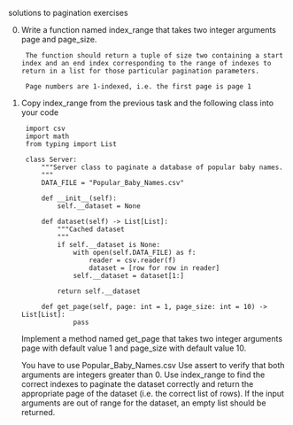 solutions to pagination exercises

0. Write a function named index_range that takes two integer arguments page and page_size.

        The function should return a tuple of size two containing a start index and an end index corresponding to the range of indexes to return in a list for those particular pagination parameters.

        Page numbers are 1-indexed, i.e. the first page is page 1

1. Copy index_range from the previous task and the following class into your code

        import csv
        import math
        from typing import List

        class Server:
            """Server class to paginate a database of popular baby names.
            """
            DATA_FILE = "Popular_Baby_Names.csv"
        
            def __init__(self):
                self.__dataset = None
        
            def dataset(self) -> List[List]:
                """Cached dataset
                """
                if self.__dataset is None:
                    with open(self.DATA_FILE) as f:
                        reader = csv.reader(f)
                        dataset = [row for row in reader]
                    self.__dataset = dataset[1:]
        
                return self.__dataset
        
            def get_page(self, page: int = 1, page_size: int = 10) -> List[List]:
                    pass


    Implement a method named get_page that takes two integer arguments page with default value 1 and page_size with default value 10.
    
    You have to use Popular_Baby_Names.csv
    Use assert to verify that both arguments are integers greater than 0.
    Use index_range to find the correct indexes to paginate the dataset correctly and return the appropriate page of the dataset (i.e. the correct list of rows).
    If the input arguments are out of range for the dataset, an empty list should be returned.
